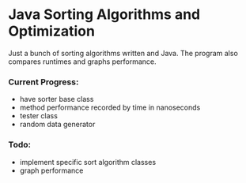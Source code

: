 # Java Sorting Algorithms and Optimization

Just a bunch of sorting algorithms written and Java. The program also compares runtimes and graphs performance.

### Current Progress:
- have sorter base class
- method performance recorded by time in nanoseconds
- tester class
- random data generator

### Todo:
- implement specific sort algorithm classes
- graph performance
